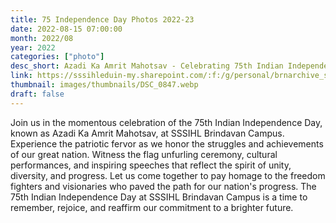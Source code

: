 ```yaml
---
title: 75 Independence Day Photos 2022-23
date: 2022-08-15 07:00:00
month: 2022/08
year: 2022
categories: ["photo"]
desc_short: Azadi Ka Amrit Mahotsav - Celebrating 75th Indian Independence Day at SSSIHL Brindavan Campus
link: https://sssihleduin-my.sharepoint.com/:f:/g/personal/brnarchive_sssihl_edu_in/EnX4rEiKHaRKtz8ekm6RvTgB1JV7IwU_wFRlsj6K1uwy7g?e=sscYMd
thumbnail: images/thumbnails/DSC_0847.webp
draft: false
---
```


 Join us in the momentous celebration of the 75th Indian Independence Day, known as Azadi Ka Amrit Mahotsav, at SSSIHL Brindavan Campus. Experience the patriotic fervor as we honor the struggles and achievements of our great nation. Witness the flag unfurling ceremony, cultural performances, and inspiring speeches that reflect the spirit of unity, diversity, and progress. Let us come together to pay homage to the freedom fighters and visionaries who paved the path for our nation's progress. The 75th Indian Independence Day at SSSIHL Brindavan Campus is a time to remember, rejoice, and reaffirm our commitment to a brighter future.